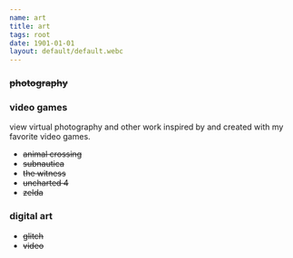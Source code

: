 ```yaml
---
name: art
title: art
tags: root
date: 1901-01-01
layout: default/default.webc
---
```


### ~~photography~~

### video games

view virtual photography and other work inspired by and created with my favorite video games.

- ~~animal crossing~~
- ~~subnautica~~
- ~~the witness~~
- ~~uncharted 4~~
- ~~zelda~~

### digital art

- ~~glitch~~
- ~~video~~